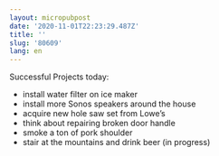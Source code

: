 ```yaml
---
layout: micropubpost
date: '2020-11-01T22:23:29.487Z'
title: ''
slug: '80609'
lang: en
---
```

Successful Projects today:

- install water filter on ice maker
- install more Sonos speakers around the house
- acquire new hole saw set from Lowe’s 
- think about repairing broken door handle
- smoke a ton of pork shoulder
- stair at the mountains and drink beer (in progress)
